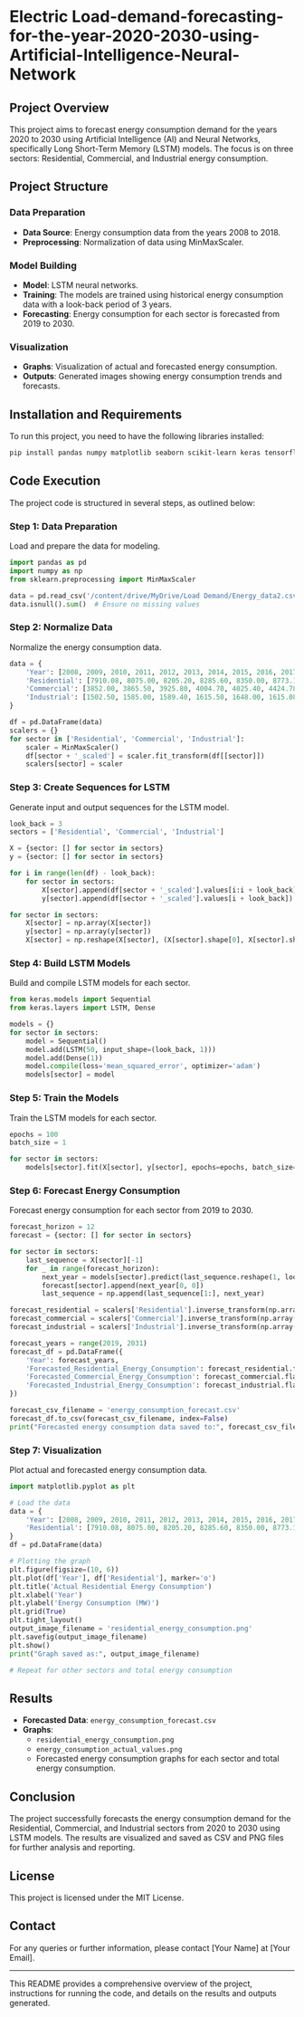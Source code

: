 
# Electric Load-demand-forecasting-for-the-year-2020-2030-using-Artificial-Intelligence-Neural-Network

## Project Overview

This project aims to forecast energy consumption demand for the years 2020 to 2030 using Artificial Intelligence (AI) and Neural Networks, specifically Long Short-Term Memory (LSTM) models. The focus is on three sectors: Residential, Commercial, and Industrial energy consumption.

## Project Structure

### Data Preparation

- **Data Source**: Energy consumption data from the years 2008 to 2018.
- **Preprocessing**: Normalization of data using MinMaxScaler.

### Model Building

- **Model**: LSTM neural networks.
- **Training**: The models are trained using historical energy consumption data with a look-back period of 3 years.
- **Forecasting**: Energy consumption for each sector is forecasted from 2019 to 2030.

### Visualization

- **Graphs**: Visualization of actual and forecasted energy consumption.
- **Outputs**: Generated images showing energy consumption trends and forecasts.

## Installation and Requirements

To run this project, you need to have the following libraries installed:

```bash
pip install pandas numpy matplotlib seaborn scikit-learn keras tensorflow
```

## Code Execution

The project code is structured in several steps, as outlined below:

### Step 1: Data Preparation

Load and prepare the data for modeling.

```python
import pandas as pd
import numpy as np
from sklearn.preprocessing import MinMaxScaler

data = pd.read_csv('/content/drive/MyDrive/Load Demand/Energy_data2.csv')
data.isnull().sum()  # Ensure no missing values
```

### Step 2: Normalize Data

Normalize the energy consumption data.

```python
data = {
    'Year': [2008, 2009, 2010, 2011, 2012, 2013, 2014, 2015, 2016, 2017, 2018],
    'Residential': [7910.08, 8075.00, 8205.20, 8285.60, 8350.00, 8773.13, 8933.23, 9093.33, 9253.43, 9413.53, 9573.63],
    'Commercial': [3852.00, 3865.50, 3925.80, 4004.70, 4025.40, 4424.78, 4542.21, 4659.64, 4777.07, 4894.50, 5011.93],
    'Industrial': [1502.50, 1585.00, 1589.40, 1615.50, 1648.00, 1615.08, 1617.73, 1620.38, 1623.03, 1625.68, 1628.33]
}

df = pd.DataFrame(data)
scalers = {}
for sector in ['Residential', 'Commercial', 'Industrial']:
    scaler = MinMaxScaler()
    df[sector + '_scaled'] = scaler.fit_transform(df[[sector]])
    scalers[sector] = scaler
```

### Step 3: Create Sequences for LSTM

Generate input and output sequences for the LSTM model.

```python
look_back = 3
sectors = ['Residential', 'Commercial', 'Industrial']

X = {sector: [] for sector in sectors}
y = {sector: [] for sector in sectors}

for i in range(len(df) - look_back):
    for sector in sectors:
        X[sector].append(df[sector + '_scaled'].values[i:i + look_back])
        y[sector].append(df[sector + '_scaled'].values[i + look_back])

for sector in sectors:
    X[sector] = np.array(X[sector])
    y[sector] = np.array(y[sector])
    X[sector] = np.reshape(X[sector], (X[sector].shape[0], X[sector].shape[1], 1))
```

### Step 4: Build LSTM Models

Build and compile LSTM models for each sector.

```python
from keras.models import Sequential
from keras.layers import LSTM, Dense

models = {}
for sector in sectors:
    model = Sequential()
    model.add(LSTM(50, input_shape=(look_back, 1)))
    model.add(Dense(1))
    model.compile(loss='mean_squared_error', optimizer='adam')
    models[sector] = model
```

### Step 5: Train the Models

Train the LSTM models for each sector.

```python
epochs = 100
batch_size = 1

for sector in sectors:
    models[sector].fit(X[sector], y[sector], epochs=epochs, batch_size=batch_size, verbose=2)
```

### Step 6: Forecast Energy Consumption

Forecast energy consumption for each sector from 2019 to 2030.

```python
forecast_horizon = 12
forecast = {sector: [] for sector in sectors}

for sector in sectors:
    last_sequence = X[sector][-1]
    for _ in range(forecast_horizon):
        next_year = models[sector].predict(last_sequence.reshape(1, look_back, 1))
        forecast[sector].append(next_year[0, 0])
        last_sequence = np.append(last_sequence[1:], next_year)

forecast_residential = scalers['Residential'].inverse_transform(np.array(forecast['Residential']).reshape(-1, 1))
forecast_commercial = scalers['Commercial'].inverse_transform(np.array(forecast['Commercial']).reshape(-1, 1))
forecast_industrial = scalers['Industrial'].inverse_transform(np.array(forecast['Industrial']).reshape(-1, 1))

forecast_years = range(2019, 2031)
forecast_df = pd.DataFrame({
    'Year': forecast_years,
    'Forecasted_Residential_Energy_Consumption': forecast_residential.flatten(),
    'Forecasted_Commercial_Energy_Consumption': forecast_commercial.flatten(),
    'Forecasted_Industrial_Energy_Consumption': forecast_industrial.flatten()
})

forecast_csv_filename = 'energy_consumption_forecast.csv'
forecast_df.to_csv(forecast_csv_filename, index=False)
print("Forecasted energy consumption data saved to:", forecast_csv_filename)
```

### Step 7: Visualization

Plot actual and forecasted energy consumption data.

```python
import matplotlib.pyplot as plt

# Load the data
data = {
    'Year': [2008, 2009, 2010, 2011, 2012, 2013, 2014, 2015, 2016, 2017, 2018],
    'Residential': [7910.08, 8075.00, 8205.20, 8285.60, 8350.00, 8773.13, 8933.23, 9093.33, 9253.43, 9413.53, 9573.63]
}
df = pd.DataFrame(data)

# Plotting the graph
plt.figure(figsize=(10, 6))
plt.plot(df['Year'], df['Residential'], marker='o')
plt.title('Actual Residential Energy Consumption')
plt.xlabel('Year')
plt.ylabel('Energy Consumption (MW)')
plt.grid(True)
plt.tight_layout()
output_image_filename = 'residential_energy_consumption.png'
plt.savefig(output_image_filename)
plt.show()
print("Graph saved as:", output_image_filename)

# Repeat for other sectors and total energy consumption
```

## Results

- **Forecasted Data**: `energy_consumption_forecast.csv`
- **Graphs**: 
  - `residential_energy_consumption.png`
  - `energy_consumption_actual_values.png`
  - Forecasted energy consumption graphs for each sector and total energy consumption.

## Conclusion

The project successfully forecasts the energy consumption demand for the Residential, Commercial, and Industrial sectors from 2020 to 2030 using LSTM models. The results are visualized and saved as CSV and PNG files for further analysis and reporting.

## License

This project is licensed under the MIT License.

## Contact

For any queries or further information, please contact [Your Name] at [Your Email].

---

This README provides a comprehensive overview of the project, instructions for running the code, and details on the results and outputs generated.
